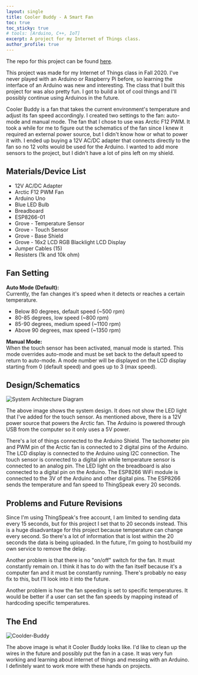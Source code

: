 ```yaml
---
layout: single
title: Cooler Buddy - A Smart Fan
toc: true
toc_sticky: true
# tools: [Arduino, C++, IoT]
excerpt: A project for my Internet of Things class.
author_profile: true
---
```


The repo for this project can be found [here](https://github.com/lilwon/cooler-buddy).

This project was made for my Internet of Things class in Fall 2020. I've never played with 
an Arduino or Raspberry Pi before, so learning the interface of an Arduino was new and 
interesting. The class that I built this project for was also pretty fun. I got to build a lot of
cool things and I'll possibly continue using Arduinos in the future. 

Cooler Buddy is a fan that takes the current environment's temperature and adjust its 
fan speed accordingly. I created two settings to the fan: auto-mode and manual mode. The fan that
I chose to use was Arctic F12 PWM.  It took a while for me to figure out the schematics of the fan
since I knew it required an external power source, but I didn't know how or what to power it with.
I ended up buying a 12V AC/DC adapter that connects directly to the fan so no 12 volts would 
be used for the Arduino. I wanted to add more sensors to the project, but I didn't have a lot of
pins left on my shield.

## Materials/Device List
* 12V AC/DC Adapter 
* Arctic F12 PWM Fan
* Arduino Uno
* Blue LED Bulb
* Breadboard
* ESP8266-01
* Grove - Temperature Sensor
* Grove - Touch Sensor
* Grove - Base Shield
* Grove - 16x2 LCD RGB Blacklight LCD Display
* Jumper Cables (15)
* Resisters (1k and 10k ohm) 

## Fan Setting

**Auto Mode (Default):** <br>
Currently, the fan changes it's speed when it detects or reaches a certain temperature.<br>
* Below 80 degrees, default speed (~500 rpm)
* 80-85 degrees, low speed (~800 rpm) 
* 85-90 degrees, medium speed (~1100 rpm)
* Above 90 degrees, max speed (~1350 rpm)

**Manual Mode:**<br>
When the touch sensor has been activated, manual mode is started. This mode overrides auto-mode 
and must be set back to the default speed to return to auto-mode. A mode number will be displayed
on the LCD display starting from 0 (default speed) and goes up to 3 (max speed). 

## Design/Schematics
![System Architecture Diagram](https://u.cubeupload.com/lilwon/sysarchitecture.png "System Architecture Diagram")

The above image shows the system design. It does not show the LED light that I've added 
for the touch sensor. As mentioned above, there is a 12V power source that powers the Arctic
fan. The Arduino is powered through USB from the computer so it only uses a 5V power. 

There's a lot of things connected to the Arduino Shield. The tachometer pin and PWM pin of the Arctic
fan is connected to 2 digital pins of the Arduino. The LCD display is connected to the Arduino 
using I2C connection. The touch sensor is connected to a digital pin while 
temperature sensor is connected to an analog pin. The LED light on the breadboard is 
also connected to a digital pin on the Arduino. The ESP8266 WiFi module is connected to the
3V of the Arduino and other digital pins. The ESP8266 sends the temperature and fan speed
to ThingSpeak every 20 seconds.

## Problems and Future Revisions
Since I'm using ThingSpeak's free account, I am limited to sending data every 15 seconds, but for 
this project I set that to 20 seconds instead. This is a huge disadvantage for this project 
because temperature can change every second. So there's a lot of information that is lost 
within the 20 seconds the data is being uploaded. In the future, I'm going to host/build my own service to remove the delay. 

Another problem is that there is no "on/off" switch for the fan. It must constantly remain on. 
I think it has to do with the fan itself because it's a computer fan and it must be constantly
running. There's probably no easy fix to this, but I'll look into it into the future.

Another problem is how the fan speeding is set to specific temperatures. It would be better
if a user can set the fan speeds by mapping instead of hardcoding specific temperatures.

## The End
![Coolder-Buddy](https://u.cubeupload.com/lilwon/coolerbuddyimgresize.jpg "Cooler Buddy Image")

The above image is what it Cooler Buddy looks like. I'd like to clean up the wires in the future and 
possibly put the fan in a case. It was very fun working and learning about internet of things and messing with an Arduino. I definitely want to work more with these hands on projects. 
